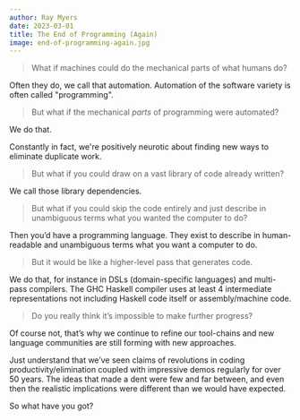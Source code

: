 ```yaml
---
author: Ray Myers
date: 2023-03-01
title: The End of Programming (Again)
image: end-of-programming-again.jpg
---
```


> What if machines could do the mechanical parts of what humans do?

Often they do, we call that automation. Automation of the software variety is often called "programming".

> But what if the mechanical *parts* of programming were automated?

We do that.

Constantly in fact, we're positively neurotic about finding new ways to eliminate duplicate work.

> But what if you could draw on a vast library of code already written?

We call those library dependencies.

> But what if you could skip the code entirely and just describe in unambiguous terms what you wanted the computer to do?

Then you’d have a programming language. They exist to describe in human-readable and unambiguous terms what you want a computer to do.

> But it would be like a higher-level pass that generates code.

We do that, for instance in DSLs (domain-specific languages) and multi-pass compilers. The GHC Haskell compiler uses at least 4 intermediate representations not including Haskell code itself or assembly/machine code.

> Do you really think it’s impossible to make further progress?

Of course not, that’s why we continue to refine our tool-chains and new language communities are still forming with new approaches.

Just understand that we’ve seen claims of revolutions in coding productivity/elimination coupled with impressive demos regularly for over 50 years. The ideas that made a dent were few and far between, and even then the realistic implications were different than we would have expected.

So what have you got?
